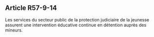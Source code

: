 Article R57-9-14
----
Les services du secteur public de la protection judiciaire de la jeunesse
assurent une intervention éducative continue en détention auprès des mineurs.
